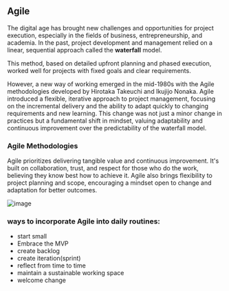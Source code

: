 ## Agile

The digital age has brought new challenges and opportunities for project execution, especially in the fields of business, entrepreneurship, and academia. In the past, project development and  management relied on a linear, sequential approach called the **waterfall** model. 

This method, based on detailed upfront planning and phased execution, worked well for projects with fixed goals and clear requirements.

However, a new way of working emerged in the mid-1980s with the Agile methodologies developed by Hirotaka Takeuchi and Ikujijo Nonaka. Agile introduced a flexible, iterative approach to project management, focusing on the incremental delivery and the ability to adapt quickly to changing requirements and new learning. This change was not just a minor change in practices but a fundamental shift in mindset, valuing adaptability and continuous improvement over the predictability of the waterfall model.

### Agile Methodologies

Agile prioritizes delivering tangible value and continuous improvement. It's built on collaboration, trust, and respect for those who do the work, believing they know best how to achieve it.
Agile also brings flexibility to project planning and scope, encouraging a mindset open to change and adaptation for better outcomes.

![image](https://github.com/user-attachments/assets/56b7ed7c-9a38-49c3-a6be-cf05be16a183)

###  ways to incorporate Agile into daily routines:

- start small
- Embrace the MVP
- create backlog
- create iteration(sprint)
- reflect from time to time
- maintain a sustainable working space
- welcome change
